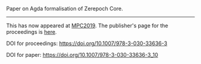 Paper on Agda formalisation of Zerepoch Core.

------

This has now appeared at [MPC2019](https://www.cs.nott.ac.uk/~pszgmh/mpc19.html).  The
publisher's page for the proceedings is [here](https://www.palgrave.com/gp/book/9783030336356).

DOI for proceedings: https://doi.org/10.1007/978-3-030-33636-3

DOI for paper: https://doi.org/10.1007/978-3-030-33636-3_10
